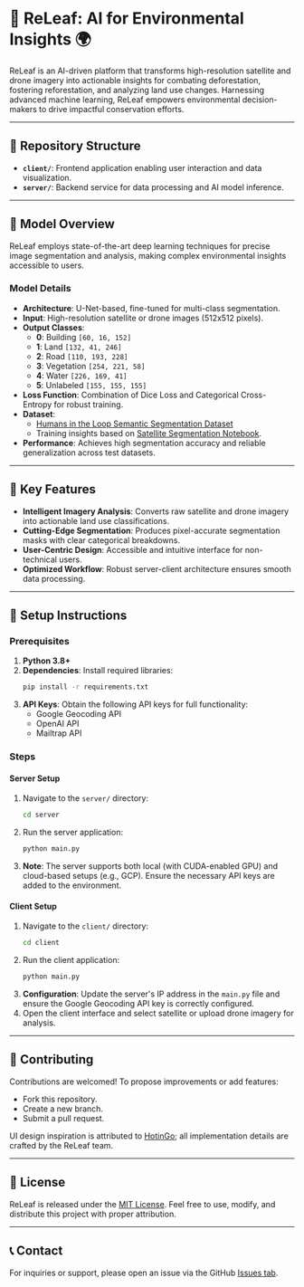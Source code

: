 # 🌱 **ReLeaf: AI for Environmental Insights** 🌍  
ReLeaf is an AI-driven platform that transforms high-resolution satellite and drone imagery into actionable insights for combating deforestation, fostering reforestation, and analyzing land use changes. Harnessing advanced machine learning, ReLeaf empowers environmental decision-makers to drive impactful conservation efforts.

---

## 📂 **Repository Structure**

- **`client/`**: Frontend application enabling user interaction and data visualization.  
- **`server/`**: Backend service for data processing and AI model inference.  

---

## 🧠 **Model Overview**

ReLeaf employs state-of-the-art deep learning techniques for precise image segmentation and analysis, making complex environmental insights accessible to users. 

### Model Details

- **Architecture**: U-Net-based, fine-tuned for multi-class segmentation.  
- **Input**: High-resolution satellite or drone images (512x512 pixels).  
- **Output Classes**:  
  - **0**: Building `[60, 16, 152]`  
  - **1**: Land `[132, 41, 246]`  
  - **2**: Road `[110, 193, 228]`  
  - **3**: Vegetation `[254, 221, 58]`  
  - **4**: Water `[226, 169, 41]`  
  - **5**: Unlabeled `[155, 155, 155]`  
- **Loss Function**: Combination of Dice Loss and Categorical Cross-Entropy for robust training.  
- **Dataset**:  
  - [Humans in the Loop Semantic Segmentation Dataset](https://www.kaggle.com/datasets/humansintheloop/semantic-segmentation-of-aerial-imagery/)  
  - Training insights based on [Satellite Segmentation Notebook](https://www.kaggle.com/code/kahtan/satellite-segmentation).  
- **Performance**: Achieves high segmentation accuracy and reliable generalization across test datasets.  

---

## 🌟 **Key Features**

- **Intelligent Imagery Analysis**: Converts raw satellite and drone imagery into actionable land use classifications.  
- **Cutting-Edge Segmentation**: Produces pixel-accurate segmentation masks with clear categorical breakdowns.  
- **User-Centric Design**: Accessible and intuitive interface for non-technical users.  
- **Optimized Workflow**: Robust server-client architecture ensures smooth data processing.  

---

## 🚀 **Setup Instructions**

### Prerequisites

1. **Python 3.8+**  
2. **Dependencies**: Install required libraries:  
   ```bash
   pip install -r requirements.txt
   ```
3. **API Keys**: Obtain the following API keys for full functionality:  
   - Google Geocoding API  
   - OpenAI API  
   - Mailtrap API

### Steps

#### Server Setup

1. Navigate to the `server/` directory:  
   ```bash
   cd server
   ```
2. Run the server application:  
   ```bash
   python main.py
   ```
3. **Note**: The server supports both local (with CUDA-enabled GPU) and cloud-based setups (e.g., GCP). Ensure the necessary API keys are added to the environment.

#### Client Setup

1. Navigate to the `client/` directory:  
   ```bash
   cd client
   ```
2. Run the client application:  
   ```bash
   python main.py
   ```
3. **Configuration**: Update the server's IP address in the `main.py` file and ensure the Google Geocoding API key is correctly configured.  
4. Open the client interface and select satellite or upload drone imagery for analysis.

---

## 🤝 **Contributing**

Contributions are welcomed! To propose improvements or add features:
- Fork this repository.
- Create a new branch.
- Submit a pull request.  

UI design inspiration is attributed to [HotinGo](https://github.com/Just-Moh-it/HotinGo); all implementation details are crafted by the ReLeaf team.

---

## 📜 **License**

ReLeaf is released under the [MIT License](./LICENSE). Feel free to use, modify, and distribute this project with proper attribution.

---

## 📞 **Contact**

For inquiries or support, please open an issue via the GitHub [Issues tab](./issues).
